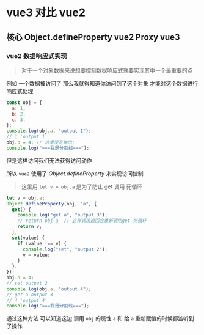 # vue3 对比 vue2

## <span class="cor-da">核心</span> Object.defineProperty <Badge type="tip">vue2</Badge> Proxy <Badge type="tip">vue3</Badge>

### vue2 数据响应式实现

> 对于一个对象数据来说想要控制数据响应式就要实现其中一个最重要的点

例如 一个数据被访问了 那么我就得知道你访问到了这个对象 才能对这个数据进行响应式处理

```javascript
const obj = {
  a: 1,
  b: 2,
  c: 3,
};
console.log(obj.a, "output 1");
// 1 'output 1'
obj.b = 4; // 这里没有输出;
console.log("===我是分割线===");
```

但是这样访问我们无法获得访问动作

所以 `vue2` 使用了 _Object.defineProperty_ 来实现访问控制

> 这里用 `let v = obj.a` 是为了防止 get 调用 死循环

```javascript
let v = obj.a;
Object.defineProperty(obj, "a", {
  get() {
    console.log("get a", "output 3");
    // return obj.a  // 这样调用返回会重新调用get 死循环
    return v;
  },
  set(value) {
    if (value !== v) {
      console.log("set", "output 2");
      v = value;
    }
  },
});
obj.a = 4;
// set output 2
console.log(obj.a, "output 4");
// get a output 3
// 4 'output 4'
console.log("===我是分割线===");
```

通过这种方法 可以知道这边 调用 `obj` 的属性 `a` 和 给 `a` 重新赋值的时候都监听到了操作
